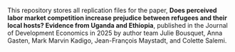 This repository stores all replication files for the paper, **Does perceived labor market competition increase prejudice between refugees and their local hosts? Evidence from Uganda and Ethiopia**, published in the Journal of Development Economics in 2025 by author team Julie Bousquet, Anna Gasten, Mark Marvin Kadigo, Jean-François Maystadt, and Colette Salemi. 
